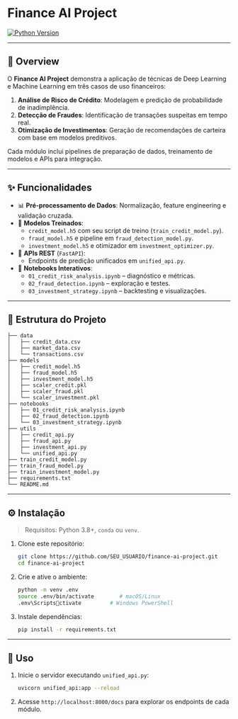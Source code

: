# Finance AI Project

[![Python Version](https://img.shields.io/badge/Python-3.8%2B-green.svg)](https://www.python.org/)

---

## 📖 Overview

O **Finance AI Project** demonstra a aplicação de técnicas de Deep Learning e Machine Learning em três casos de uso financeiros:

1. **Análise de Risco de Crédito**: Modelagem e predição de probabilidade de inadimplência.
2. **Detecção de Fraudes**: Identificação de transações suspeitas em tempo real.
3. **Otimização de Investimentos**: Geração de recomendações de carteira com base em modelos preditivos.

Cada módulo inclui pipelines de preparação de dados, treinamento de modelos e APIs para integração.

---

## ✨ Funcionalidades

- 📊 **Pré-processamento de Dados**: Normalização, feature engineering e validação cruzada.
- 🤖 **Modelos Treinados**:
  - `credit_model.h5` com seu script de treino (`train_credit_model.py`).
  - `fraud_model.h5` e pipeline em `fraud_detection_model.py`.
  - `investment_model.h5` e otimizador em `investment_optimizer.py`.
- 🚀 **APIs REST** (`FastAPI`):
  - Endpoints de predição unificados em `unified_api.py`.
- 📓 **Notebooks Interativos**:
  - `01_credit_risk_analysis.ipynb` – diagnóstico e métricas.
  - `02_fraud_detection.ipynb` – exploração e testes.
  - `03_investment_strategy.ipynb` – backtesting e visualizações.

---

## 📂 Estrutura do Projeto

```text
├── data
│   ├── credit_data.csv
│   ├── market_data.csv
│   └── transactions.csv
├── models
│   ├── credit_model.h5
│   ├── fraud_model.h5
│   ├── investment_model.h5
│   ├── scaler_credit.pkl
│   ├── scaler_fraud.pkl
│   └── scaler_investment.pkl
├── notebooks
│   ├── 01_credit_risk_analysis.ipynb
│   ├── 02_fraud_detection.ipynb
│   └── 03_investment_strategy.ipynb
├── utils
│   ├── credit_api.py
│   ├── fraud_api.py
│   ├── investment_api.py
│   └── unified_api.py
├── train_credit_model.py
├── train_fraud_model.py
├── train_investment_model.py
├── requirements.txt
└── README.md
```

---

## ⚙️ Instalação

> Requisitos: Python 3.8+, `conda` ou `venv`.

1. Clone este repositório:
   ```bash
   git clone https://github.com/SEU_USUARIO/finance-ai-project.git
   cd finance-ai-project
   ```
2. Crie e ative o ambiente:
   ```bash
   python -m venv .env
   source .env/bin/activate        # macOS/Linux
   .env\Scriptsctivate         # Windows PowerShell
   ```
3. Instale dependências:
   ```bash
   pip install -r requirements.txt
   ```

---

## 🚀 Uso

1. Inicie o servidor executando `unified_api.py`:
   ```bash
   uvicorn unified_api:app --reload
   ```
2. Acesse `http://localhost:8000/docs` para explorar os endpoints de cada módulo.
